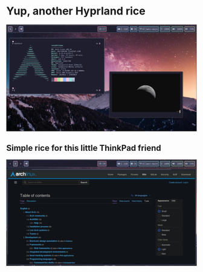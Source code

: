 # Yup, another Hyprland rice
![main](https://github.com/Levvonci/Hyprdots---ThinkPad/blob/main/assets/Main.jpg)

## Simple rice for this little ThinkPad friend
![Second](https://github.com/Levvonci/Hyprdots---ThinkPad/blob/main/assets/Sec.jpg)

